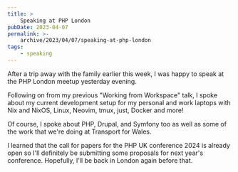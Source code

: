 ```yaml
---
title: >
    Speaking at PHP London
pubDate: 2023-04-07
permalink: >-
    archive/2023/04/07/speaking-at-php-london
tags:
    - speaking
---
```


After a trip away with the family earlier this week, I was happy to speak at the PHP London meetup yesterday evening.

Following on from my previous "Working from Workspace" talk, I spoke about my current development setup for my personal and work laptops with Nix and NixOS, Linux, Neovim, tmux, just, Docker and more!

Of course, I spoke about PHP, Drupal, and Symfony too as well as some of the work that we're doing at Transport for Wales.

I learned that the call for papers for the PHP UK conference 2024 is already open so I'll definitely be submitting some proposals for next year's conference. Hopefully, I'll be back in London again before that.
